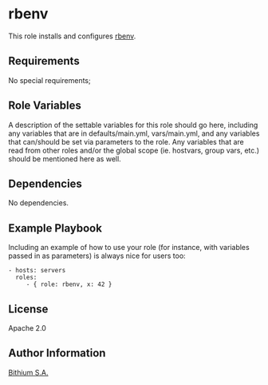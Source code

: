 rbenv
=========

This role installs and configures [rbenv](https://github.com/rbenv/rbenv).

Requirements
------------

No special requirements;

Role Variables
--------------

A description of the settable variables for this role should go here, including
any variables that are in defaults/main.yml, vars/main.yml, and any variables
that can/should be set via parameters to the role. Any variables that are read
from other roles and/or the global scope (ie. hostvars, group vars, etc.) should
be mentioned here as well.

Dependencies
------------

No dependencies.

Example Playbook
----------------

Including an example of how to use your role (for instance, with variables
passed in as parameters) is always nice for users too:

    - hosts: servers
      roles:
         - { role: rbenv, x: 42 }

License
-------

Apache 2.0

Author Information
------------------

[Bithium S.A.](https://www.bithium.com/)
